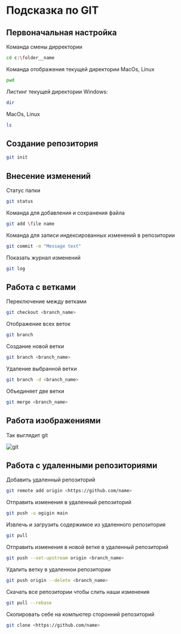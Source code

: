 # Подсказка по GIT

## Первоначальная настройка
Команда смены дирректории
```sh
cd c:\folder__name
```
Команда отображения текущей директории MacOs, Linux
```sh
pwd
```
Листинг текущей директории Windows:
```sh
dir
```
MacOs, Linux
```sh
ls
```
## Создание репозитория
```sh
git init
```
## Внесение изменений
Статус папки
```sh
git status
```
Команда для добавления и сохранения файла 
```sh
git add \file name
```
Команда для записи индексированных изменений в репозитории
```sh
git commit -m "Message text"
```

Показать журнал изменений
```sh
git log
```
## Работа с ветками
Переключение между ветками
```sh
git checkout <branch_name>
```
Отображение всех веток
```sh 
git branch
```
Создание новой ветки
```sh
git branch <branch_name>
```
Удаление выбранной ветки
```sh
git branch -d <branch_name>
```
Объединяет две ветки
```sh
git merge <branch_name>
```
## Работа изображениями
Так выглядит git 

![git](загрузка.png)
## Работа с удаленными репозиториями
Добавить удаленный репозиторий 
```sh
git remote add origin <https://github.com/name>
```
Отправить изменения в удаленный репозиторий
```sh
git push -u ogigin main
```
Извлечь и загрузить содержимое из удаленного репозитория
```sh
git pull
```
Отправить изменения в новой ветке в удаленный репозиторий
```sh
git push --set-upstream origin <branch_name>
```
Удалить ветку в удаленнои репозитории
```sh
git push origin --delete <branch_name>
```
Скачать все репозитории чтобы слить наши изменения
```sh
git pull --rebase
```
Скопировать себе на компьютер сторонний репозиторий
```sh
git clone <https://github.com/name>
```